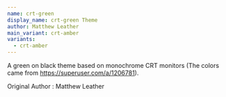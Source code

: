 ```yaml
---
name: crt-green
display_name: crt-green Theme
author: Matthew Leather
main_variant: crt-amber
variants:
  - crt-amber
---
```

A green on black theme based on monochrome CRT monitors (The colors came from https://superuser.com/a/1206781).

Original Author
: Matthew Leather
